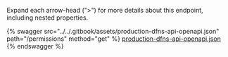 Expand each arrow-head (">") for more details about this endpoint, including nested properties.  

 {% swagger src="../../.gitbook/assets/production-dfns-api-openapi.json" path="/permissions" method="get" %}
[production-dfns-api-openapi.json](../../.gitbook/assets/production-dfns-api-openapi.json)
{% endswagger %}
